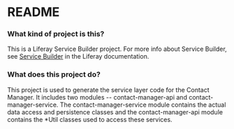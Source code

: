 # README #

### What kind of project is this? ###

This is a Liferay Service Builder project. For more info about Service Builder, see 
[Service Builder](https://dev.liferay.com/es/develop/tutorials/-/knowledge_base/7-0/service-builder) in the Liferay documentation.

### What does this project do? ###

This project is used to generate the service layer code for the Contact Manager. It includes two modules -- contact-manager-api and contact-manager-service. The contact-manager-service module contains the actual data access and persistence classes and the contact-manager-api module contains the *Util classes used to access these services.

